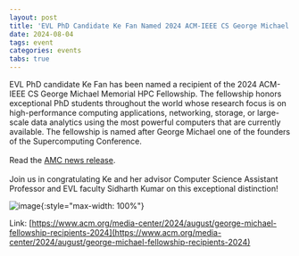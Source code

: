 ```yaml
---
layout: post
title: 'EVL PhD Candidate Ke Fan Named 2024 ACM-IEEE CS George Michael Memorial HPC Fellowship'
date: 2024-08-04
tags: event
categories: events
tabs: true
---
```


EVL PhD candidate Ke Fan has been named a recipient of the 2024 ACM-IEEE CS George Michael Memorial HPC Fellowship.  The fellowship honors exceptional PhD students throughout the world whose research focus is on high-performance computing applications, networking, storage, or large-scale data analytics using the most powerful computers that are currently available.  The fellowship is named after George Michael one of the founders of the Supercomputing Conference.<br><br>
Read the <a href="https://www.acm.org/media-center/2024/august/george-michael-fellowship-recipients-2024">AMC news release</a>.<br><br>
Join us in congratulating Ke and her advisor Computer Science Assistant Professor and EVL faculty Sidharth Kumar on this exceptional distinction!

![image](https://www.evl.uic.edu/output/originals/kfan_acm-ieeefellowship.png-srcw.jpg){:style="max-width: 100%"}


Link: [https://www.acm.org/media-center/2024/august/george-michael-fellowship-recipients-2024](https://www.acm.org/media-center/2024/august/george-michael-fellowship-recipients-2024)
